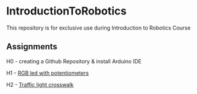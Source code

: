 # IntroductionToRobotics


This repository is for exclusive use during Introduction to Robotics Course


## Assignments

H0 - creating a Github Repository & install Arduino IDE

H1 - [RGB led with potentiometers](https://github.com/alexandraburu23/IntroductionToRobotics/tree/main/Homework1)

H2 - [Traffic light crosswalk](https://github.com/alexandraburu23/IntroductionToRobotics/tree/main/Homework2)
